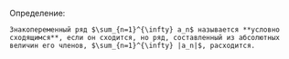 Определение:
```spoiler-markdown
Знакопеременный ряд $\sum_{n=1}^{\infty} a_n$ называется **условно сходящимся**, если он сходится, но ряд, составленный из абсолютных величин его членов, $\sum_{n=1}^{\infty} |a_n|$, расходится.
```

